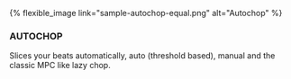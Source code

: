 ---
---

{% flexible_image link="sample-autochop-equal.png" alt="Autochop" %}

### AUTOCHOP

Slices your beats automatically, auto (threshold based), manual and the classic MPC like lazy chop.

